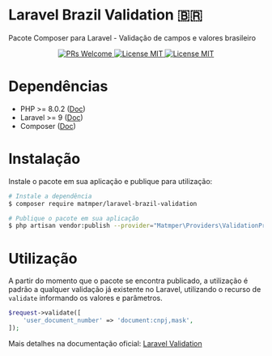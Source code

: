 # Laravel Brazil Validation 🇧🇷

Pacote Composer para Laravel - Validação de campos e valores brasileiro

<p align="center">
    <a href="https://github.com/matmper/laravel-brazil-validation/pulls">
        <img src="https://img.shields.io/badge/PRs-welcome-brightgreen.svg" alt="PRs Welcome">
    </a>
    <a href="https://github.com/matmper/laravel-brazil-validation/actions/workflows/github_actions.yml?query=branch%3Amain+event%3Apush">
        <img src="https://github.com/matmper/laravel-brazil-validation/actions/workflows/github_actions.yml/badge.svg?event=push" alt="License MIT">
    </a>
    <a href="https://opensource.org/license/mit/" target="_blank">
        <img src="https://img.shields.io/badge/license-MIT-blue.svg" alt="License MIT">
    </a>
</p>

# Dependências

- PHP >= 8.0.2 ([Doc](https://www.php.net/releases/8.0/pt_BR.php))
- Laravel >= 9 ([Doc](https://laravel.com/docs/9.x/releases))
- Composer ([Doc](https://getcomposer.org/))

# Instalação

Instale o pacote em sua aplicação e publique para utilização:

```bash
# Instale a dependência
$ composer require matmper/laravel-brazil-validation

# Publique o pacote em sua aplicação
$ php artisan vendor:publish --provider="Matmper\Providers\ValidationProvider"
```

# Utilização

A partir do momento que o pacote se encontra publicado, a utilização é padrão a qualquer validação já existente no
Laravel, utilizando o recurso de `validate` informando os valores e parâmetros.

```php
$request->validate([
    'user_document_number' => 'document:cnpj,mask',
]);
```

Mais detalhes na documentação oficial: [Laravel Validation](https://laravel.com/docs/11.x/validation)
